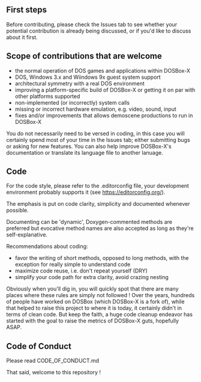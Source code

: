 ## First steps

Before contributing, please check the Issues tab to see whether your potential contribution is already being discussed, or if you'd like to discuss about it first.

## Scope of contributions that are welcome

- the normal operation of DOS games and applications within DOSBox-X 
- DOS, Windows 3.x and Wiindows 9x guest system support
- architectural symmetry with a real DOS environment
- improving a platform-specific build of DOSBox-X or getting it on par with other platforms supported
- non-implemented (or incorrectly) system calls
- missing or incorrect hardware emulation, e.g. video, sound, input
- fixes and/or improvements that allows demoscene productions to run in DOSBox-X

You do not necessarily need to be versed in coding, in this case you will certainly spend most of your time in the Issues tab; either submitting bugs or asking for new features. You can also help improve DOSBox-X's documentation or translate its language file to another lanuage.

## Code

For the code style, please refer to the .editorconfig file, your development environment probably supports it (see https://editorconfig.org/).

The emphasis is put on code clarity, simplicity and documented whenever possible.

Documenting can be 'dynamic', Doxygen-commented methods are preferred but evocative method names are also accepted as long as they're self-explanative.

Recommendations about coding:
- favor the writing of short methods, opposed to long methods, with the exception for really simple to understand code
- maximize code reuse, i.e. don't repeat yourself (DRY)
- simplify your code path for extra clarity, avoid crazing nesting

Obviously when you'll dig in, you will quickly spot that there are many places where these rules are simply not followed ! Over the years, hundreds of people have worked on DOSBox (which DOSBox-X is a fork of), while that helped to raise this project to where it is today, it certainly didn't in terms of clean code. But keep the faith, a huge code cleanup endeavor has started with the goal to raise the metrics of DOSBox-X guts, hopefully ASAP.

## Code of Conduct

Please read CODE_OF_CONDUCT.md

That said, welcome to this repository !
